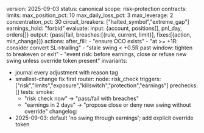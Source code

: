 <!-- GPT-USAGE-HEADER:v1
Type: reference documentation (not executable code).
Rules: Treat as docs; do not run as code. Obey the action schemas in ./01-unified-instruction-set.md.
-->
version: 2025-09-03
status: canonical
scope: risk-protection
contracts:
  limits:
    max_position_pct: 10
    max_daily_loss_pct: 3
    max_leverage: 2
    concentration_pct: 30
    circuit_breakers: ["halted_symbol","extreme_gap"]
    earnings_hold: "forbid"
  evaluate:
    input: {account, positions[], pnl_day, orders[]}
    output: {pass|fail, breaches:[{rule, current, limit}], fixes:[{action, min_change}]}
actions:
  after_fill:
    - "ensure OCO exists"
    - "at >= +1R: consider convert SL->trailing"
    - "stale swing < +0.5R past window: tighten to breakeven or exit"
    - "event risk: before earnings, close or refuse new swing unless override token present"
invariants:
  - journal every adjustment with reason tag
  - smallest-change fix first
router:
  node: risk_check
  triggers: ["risk","limits","exposure","killswitch","protection","earnings"]
  prechecks: []
tests:
  smoke:
    - "risk check now" -> "pass/fail with breaches"
    - "earnings in 2 days" -> "propose close or deny new swing without override"
changelog:
  - 2025-09-03: default 'no swing through earnings'; add explicit override token

